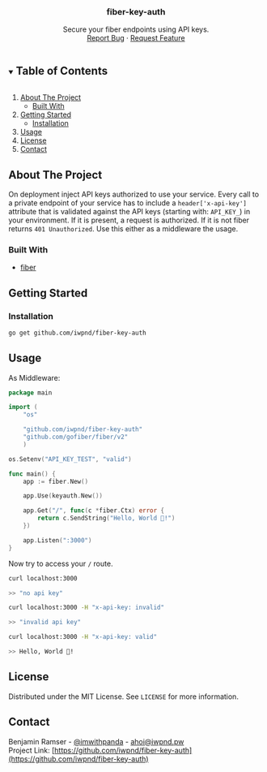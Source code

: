 <br />
<p align="center">
  <h3 align="center">fiber-key-auth</h3>

  <p align="center">
    Secure your fiber endpoints using API keys.
    <br />
    <a href="https://github.com/iwpnd/fiber-key-auth/issues">Report Bug</a>
    ·
    <a href="https://github.com/iwpnd/fiber-key-auth/issues">Request Feature</a>
  </p>
</p>

<!-- TABLE OF CONTENTS -->
<details open="open">
  <summary><h2 style="display: inline-block">Table of Contents</h2></summary>
  <ol>
    <li>
      <a href="#about-the-project">About The Project</a>
      <ul>
        <li><a href="#built-with">Built With</a></li>
      </ul>
    </li>
    <li>
      <a href="#getting-started">Getting Started</a>
      <ul>
        <li><a href="#installation">Installation</a></li>
      </ul>
    </li>
    <li><a href="#usage">Usage</a></li>
    <li><a href="#license">License</a></li>
    <li><a href="#contact">Contact</a></li>
  </ol>
</details>

<!-- ABOUT THE PROJECT -->

## About The Project

On deployment inject API keys authorized to use your service. Every call to a private
endpoint of your service has to include a `header['x-api-key']` attribute that is
validated against the API keys (starting with: `API_KEY_`) in your environment.
If it is present, a request is authorized. If it is not fiber returns `401 Unauthorized`.
Use this either as a middleware the usage.

### Built With

-   [fiber](https://github.com/gofiber/fiber/v2)

<!-- GETTING STARTED -->

## Getting Started

### Installation

```sh
go get github.com/iwpnd/fiber-key-auth
```

## Usage

As Middleware:

```go
package main

import (
	"os"

	"github.com/iwpnd/fiber-key-auth"
	"github.com/gofiber/fiber/v2"
	)

os.Setenv("API_KEY_TEST", "valid")

func main() {
    app := fiber.New()

    app.Use(keyauth.New())

    app.Get("/", func(c *fiber.Ctx) error {
        return c.SendString("Hello, World 👋!")
    })

    app.Listen(":3000")
}
```

Now try to access your `/` route.

```bash
curl localhost:3000

>> "no api key"

curl localhost:3000 -H "x-api-key: invalid"

>> "invalid api key"

curl localhost:3000 -H "x-api-key: valid"

>> Hello, World 👋!
```

## License

Distributed under the MIT License. See `LICENSE` for more information.

<!-- CONTACT -->

## Contact

Benjamin Ramser - [@imwithpanda](https://twitter.com/imwithpanda) - ahoi@iwpnd.pw  
Project Link: [https://github.com/iwpnd/fiber-key-auth](https://github.com/iwpnd/fiber-key-auth)

